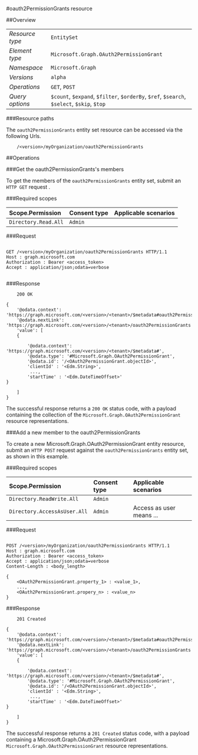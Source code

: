 #oauth2PermissionGrants resource

 



##Overview

|  |  | 
| :-- | :-- | 
| _Resource type_ | `EntitySet` | 
| _Element type_ | `Microsoft.Graph.OAuth2PermissionGrant` | 
| _Namespace_ | `Microsoft.Graph` | 
| _Versions_ | `alpha` | 
| _Operations_ | `GET`, `POST` | 
| _Query options_ | `$count`, `$expand`, `$filter`, `$orderBy`, `$ref`, `$search`, `$select`, `$skip`, `$top` | 


###Resource paths

The `oauth2PermissionGrants` entity set resource can be accessed via the following Urls. 

```
	/<version>/myOrganization/oauth2PermissionGrants
```





##Operations

###Get the oauth2PermissionGrants's members

To get the members of the `oauth2PermissionGrants` entity set, submit an `HTTP GET` request .  

###Required scopes

| Scope.Permission | Consent type | Applicable scenarios | 
| :-- | :-- | :-- | 
| `Directory.Read.All` | `Admin` |  | 
###Request

```
	
GET /<version>/myOrganization/oauth2PermissionGrants HTTP/1.1
Host : graph.microsoft.com
Authorization : Bearer <access_token>
Accept : application/json;odata=verbose


```

###Response

```
	200 OK

{
	'@odata.context': 'https://graph.microsoft.com/<version>/<tenant>/$metadata#oauth2PermissionGrants',
	'@odata.nextLink': 'https://graph.microsoft.com/<version>/<tenant>/oauth2PermissionGrants',
	'value': [ 
	{

		'@odata.context': 'https://graph.microsoft.com/<version>/<tenant>/$metadata#',
		'@odata.type': '#Microsoft.Graph.OAuth2PermissionGrant',
		'@odata.id': '/<OAuth2PermissionGrant.objectId>',
		'clientId' : '<Edm.String>',
		 ...,
		'startTime' : '<Edm.DateTimeOffset>'
}

	]
}

```

The successful response returns a `200 OK` status code, with a payload containing the collection of the `Microsoft.Graph.OAuth2PermissionGrant` resource representations. 

###Add a new member to the oauth2PermissionGrants

To create a new Microsoft.Graph.OAuth2PermissionGrant entity resource, submit an `HTTP POST` request against the `oauth2PermissionGrants` entity set, as shown in this example. 

###Required scopes

| Scope.Permission | Consent type | Applicable scenarios | 
| :-- | :-- | :-- | 
| `Directory.ReadWrite.All` | `Admin` |  | 
| `Directory.AccessAsUser.All` | `Admin` | Access as user means ... | 
###Request

```
	
POST /<version>/myOrganization/oauth2PermissionGrants HTTP/1.1
Host : graph.microsoft.com
Authorization : Bearer <access_token>
Accept : application/json;odata=verbose
Content-Length : <body_length>

{
	<OAuth2PermissionGrant.property_1> : <value_1>,
	...,
	<OAuth2PermissionGrant.propery_n> : <value_n>
}

```

###Response

```
	201 Created

{
	'@odata.context': 'https://graph.microsoft.com/<version>/<tenant>/$metadata#oauth2PermissionGrants',
	'@odata.nextLink': 'https://graph.microsoft.com/<version>/<tenant>/oauth2PermissionGrants',
	'value': [ 
	{

		'@odata.context': 'https://graph.microsoft.com/<version>/<tenant>/$metadata#',
		'@odata.type': '#Microsoft.Graph.OAuth2PermissionGrant',
		'@odata.id': '/<OAuth2PermissionGrant.objectId>',
		'clientId' : '<Edm.String>',
		 ...,
		'startTime' : '<Edm.DateTimeOffset>'
}

	]
}

```

The successful response returns a `201 Created` status code, with a payload containing a Microsoft.Graph.OAuth2PermissionGrant `Microsoft.Graph.OAuth2PermissionGrant` resource representations. 



<!-- {
"type": "#page.annotation",
"tocPath": "EntitySet/oauth2PermissionGrants",
"tocItems": {
	"EntitySet/oauth2PermissionGrants/Overview": "#overview",
	"EntitySet/oauth2PermissionGrants/Operations": "#operations"
}
"section": "documentation"
} -->